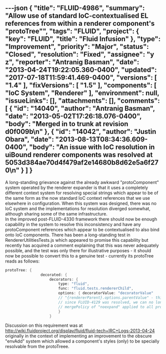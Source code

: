 ---json
{
  "title": "FLUID-4986",
  "summary": "Allow use of standard IoC-contextualised EL references from within a renderer component's \"protoTree\"",
  "tags": "FLUID",
  "project": {
    "key": "FLUID",
    "title": "Fluid Infusion"
  },
  "type": "Improvement",
  "priority": "Major",
  "status": "Closed",
  "resolution": "Fixed",
  "assignee": "y z",
  "reporter": "Antranig Basman",
  "date": "2013-04-24T19:22:05.360-0400",
  "updated": "2017-07-18T11:59:41.469-0400",
  "versions": [
    "1.4"
  ],
  "fixVersions": [
    "1.5"
  ],
  "components": [
    "IoC System",
    "Renderer"
  ],
  "environment": null,
  "issueLinks": [],
  "attachments": [],
  "comments": [
    {
      "id": "14040",
      "author": "Antranig Basman",
      "date": "2013-05-02T17:26:18.076-0400",
      "body": "Merged in to trunk at revision d0f009b\n"
    },
    {
      "id": "14042",
      "author": "Justin Obara",
      "date": "2013-08-13T08:34:36.609-0400",
      "body": "An issue with IoC resolution in uiBound renderer components was resolved at 5053d384ae70d4f479af2e14680b8d62e5a6f270\n"
    }
  ]
}
---
A long-standing grievance against the already awkward "protoComponent" system operated by the renderer expander is that it uses a completely different context system for resolving special strings which appear to be of the same form as the now standard IoC context references that we use elsewhere in configuration. When this system was designed, there was no IoC system and the implementations for resolution diverged somewhat, although sharing some of the same infrastructure.\
In the improved post-FLUID-4330 framework there should now be enough capability in the system to resolve this inconsistency and have any protoComponent references which appear to be contextualised to also bind onto IoC components. There has been a long-standing test in RendererUtilitiesTests.js which appeared to promise this capability but recently has acquired a comment explaining that this was never adequately possible, and the test was only there for illustrative purposes - it should now be possible to convert this to a genuine test - currently its protoTree reads as follows:

```java
protoTree: {
                decorated: {
                    decorators: {
                        type: "fluid",
                        func: "fluid.tests.rendererChild",
                        options: { decoratorValue: "decoratorValue" 
                        // "{rendererParent}.options.parentValue" - this type of reference can no longer be supported at all - 
                        // since FLUID-4129 was resolved, we can no longer fake out the grade resolution system and avoid the
                        // mergePolicy of "noexpand" applied to all protoTree material
                        }
                    }
```

Discussion on this requirement was at <http://wiki.fluidproject.org/display/fluid/fluid-tech+IRC+Logs-2013-04-24> originally in the context of implementing an improvement to the obscure "envAdd" system which allowed a component's styles (only) to be specially resolvable from the protoTreee.

        